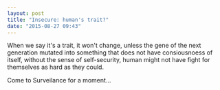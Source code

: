 ```yaml
---
layout: post
title: "Insecure: human's trait?"
date: "2015-08-27 09:43"
---
```


When we say it's a trait, it won't change, unless the gene of the next generation mutated into something that does not have consiousnoess of itself, without the sense of self-security, human might not have fight for themselves as hard as they could.

Come to Surveilance for a moment...

